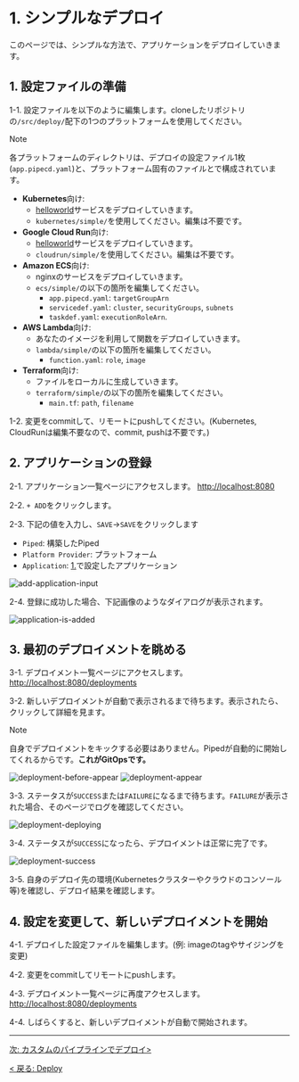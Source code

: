 # 1. シンプルなデプロイ

このページでは、シンプルな方法で、アプリケーションをデプロイしていきます。

## 1. 設定ファイルの準備

1-1. 設定ファイルを以下のように編集します。cloneしたリポジトリの`/src/deploy/`配下の1つのプラットフォームを使用してください。

> [!NOTE]
> 各プラットフォームのディレクトリは、デプロイの設定ファイル1枚(`app.pipecd.yaml`)と、プラットフォーム固有のファイルとで構成されています。

- **Kubernetes**向け:
  - [helloworld](https://github.com/pipe-cd/pipecd/pkgs/container/helloworld)サービスをデプロイしていきます。
  - `kubernetes/simple/`を使用してください。編集は不要です。
- **Google Cloud Run**向け:
  - [helloworld](https://github.com/pipe-cd/pipecd/pkgs/container/helloworld)サービスをデプロイしていきます。
  - `cloudrun/simple/`を使用してください。編集は不要です。
- **Amazon ECS**向け:
  - nginxのサービスをデプロイしていきます。
  - `ecs/simple/`の以下の箇所を編集してください。
    - `app.pipecd.yaml`: `targetGroupArn`
    - `servicedef.yaml`: `cluster`, `securityGroups`, `subnets`
    - `taskdef.yaml`: `executionRoleArn`.
- **AWS Lambda**向け:
  - あなたのイメージを利用して関数をデプロイしていきます。
  - `lambda/simple/`の以下の箇所を編集してください。
    - `function.yaml`: `role`, `image`
- **Terraform**向け:
  - ファイルをローカルに生成していきます。
  - `terraform/simple/`の以下の箇所を編集してください。
    - `main.tf`: `path`, `filename`

1-2. 変更をcommitして、リモートにpushしてください。(Kubernetes, CloudRunは編集不要なので、commit, pushは不要です。)


## 2. アプリケーションの登録

2-1. アプリケーション一覧ページにアクセスします。 [http://localhost:8080](http://localhost:8080)

2-2. `+ ADD`をクリックします。

2-3. 下記の値を入力し、`SAVE`->`SAVE`をクリックします
   - `Piped`: 構築したPiped
   - `Platform Provider`: プラットフォーム
   - `Application`: [1.](#1-prepare-config-files)で設定したアプリケーション

![add-application-input](/images/deploy/application-add-input.png)

2-4. 登録に成功した場合、下記画像のようなダイアログが表示されます。

![application-is-added](/images/deploy/application-is-added.png)


## 3. 最初のデプロイメントを眺める

3-1. デプロイメント一覧ページにアクセスします。 [http://localhost:8080/deployments](http://localhost:8080/deployments)

3-2. 新しいデプロイメントが自動で表示されるまで待ちます。表示されたら、クリックして詳細を見ます。

> [!NOTE]
> 自身でデプロイメントをキックする必要はありません。Pipedが自動的に開始してくれるからです。**これがGitOpsです。**

![deployment-before-appear](/images/deploy/deployment-before-appear.png)
![deployment-appear](/images/deploy/deployment-appear.png)


3-3. ステータスが`SUCCESS`または`FAILURE`になるまで待ちます。`FAILURE`が表示された場合、そのページでログを確認してください。

![deployment-deploying](/images/deploy/deployment-deploying.png)


3-4. ステータスが`SUCCESS`になったら、デプロイメントは正常に完了です。

![deployment-success](/images/deploy/deployment-success.png)

3-5. 自身のデプロイ先の環境(Kubernetesクラスターやクラウドのコンソール等)を確認し、デプロイ結果を確認します。
     


## 4. 設定を変更して、新しいデプロイメントを開始

4-1. デプロイした設定ファイルを編集します。(例: imageのtagやサイジングを変更)

4-2. 変更をcommitしてリモートにpushします。

4-3. デプロイメント一覧ページに再度アクセスします。[http://localhost:8080/deployments](http://localhost:8080/deployments)

4-4. しばらくすると、新しいデプロイメントが自動で開始されます。

---

[次: カスタムのパイプラインでデプロイ>](02-pipeline.md)

[< 戻る: Deploy](README.md)